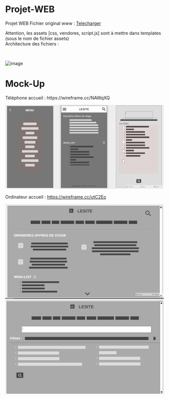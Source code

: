 # Projet-WEB
Projet WEB
Fichier original www : <a href="https://github.com/Yugoow/Projet-WEB/releases/tag/1.0">Telecharger</a>

<p>Attention, les assets [css, vendores, script.js] sont à mettre dans templates (sous le nom de fichier assets)<br>Architecture des fichiers : </p><br>

![image](https://user-images.githubusercontent.com/56593824/113280483-a4cc8e00-92e4-11eb-9299-ef7ae90337df.png)

<h1>Mock-Up</h1>
<p>Téléphone accueil : https://wireframe.cc/NAWqXQ <br>
  
![tel-mock](https://github.com/Yugoow/Projet-WEB/blob/main/Img/tel-mock.png)


Ordinateur accueil : https://wireframe.cc/utC2Eo</p>

![ordi-mock](https://github.com/Yugoow/Projet-WEB/blob/main/Img/ordi-mock.png)
![ordi-mock1](https://github.com/Yugoow/Projet-WEB/blob/main/Img/ordi-mock1.png)
